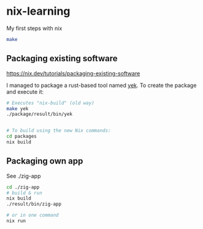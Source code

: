# nix-learning

My first steps with nix

```sh
make
```

## Packaging existing software

https://nix.dev/tutorials/packaging-existing-software

I managed to package a rust-based tool named [yek](https://github.com/bodo-run/yek/tree/main). To create the package and execute it:

```sh
# Executes "nix-build" (old way)
make yek
./package/result/bin/yek


# To build using the new Nix commands:
cd packages
nix build
```

## Packaging own app

See ./zig-app

```sh
cd ./zig-app
# build & run
nix build
./result/bin/zig-app

# or in one command
nix run
```
